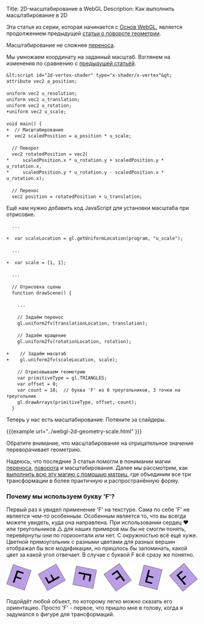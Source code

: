 ﻿Title: 2D-масштабирование в WebGL
Description: Как выполнить масштабирование в 2D

Эта статья из серии, которая начинается с [Основ WebGL](webgl-fundamentals.html),
является продолжением предыдущей [статьи о повороте геометрии](webgl-2d-rotation.html).

Масштабирование не сложнее [переноса](webgl-2d-translation.html).

Мы умножаем координату на заданный масштаб. Взглянем на изменения по
сравнению с [предыдущей статьёй](webgl-2d-rotation.html).

```
&lt;script id="2d-vertex-shader" type="x-shader/x-vertex"&gt;
attribute vec2 a_position;

uniform vec2 u_resolution;
uniform vec2 u_translation;
uniform vec2 u_rotation;
+uniform vec2 u_scale;

void main() {
+  // Масштабирование
+  vec2 scaledPosition = a_position * u_scale;

  // Поворот
  vec2 rotatedPosition = vec2(
*     scaledPosition.x * u_rotation.y + scaledPosition.y * u_rotation.x,
*     scaledPosition.y * u_rotation.y - scaledPosition.x * u_rotation.x);

  // Перенос
  vec2 position = rotatedPosition + u_translation;
```

Ещё нам нужно добавить код JavaScript для установки масштаба при отрисовке.

```
  ...

+  var scaleLocation = gl.getUniformLocation(program, "u_scale");

  ...

+  var scale = [1, 1];

  ...

  // Отрисовка сцены
  function drawScene() {

    ...

    // Задаём перенос
    gl.uniform2fv(translationLocation, translation);

    // Задаём вращение
    gl.uniform2fv(rotationLocation, rotation);

+    // Задаём масштаб
+    gl.uniform2fv(scaleLocation, scale);

    // Отрисовываем геометрию
    var primitiveType = gl.TRIANGLES;
    var offset = 0;
    var count = 18;  // буква 'F' из 6 треугольников, 3 точки на треугольник
    gl.drawArrays(primitiveType, offset, count);
  }
```

Теперь у нас есть масштабирование. Потяните за слайдеры.

{{{example url="../webgl-2d-geometry-scale.html" }}}

Обратите внимание, что масштабирование на отрицательное значение
переворачивает геометрию.

Надеюсь, что последние 3 статьи помогли в понимании магии
[переноса](webgl-2d-translation.html),
[поворота](webgl-2d-rotation.html) и масштабирования. Далее мы рассмотрим,
как [выполнить всю эту магию с помощью матриц](webgl-2d-matrices.html),
где объединим все три трансформации в более практичную и распространённую форму.

<div class="webgl_bottombar">
<h3>Почему мы используем букву 'F'?</h3>
<p>
Первый раз я увидел применение 'F' на текстуре. Сама по себе 'F' не является
чем-то особенным. Особенным является то, что вы всегда можете увидеть, куда
она направлена. При использовании сердец ❤ или треугольников △ для наших
примеров мы бы не смогли понять, перевёрнуты они по горизонтали или нет.
С окружностью всё ещё хуже. Цветной прямоугольник с разными цветами для разных
вершин отображал бы все модификации, но пришлось бы запоминать, какой цвет за
какой угол отвечает. В случае с буквой F всё сразу же понятно.
</p>
<img src="../../resources/f-orientation.svg" class="webgl_center"/>
<p>
Подойдёт любой объект, по которому легко можно сказать его ориентацию. Просто
'F' - первое, что пришло мне в голову, когда я задумался о фигуре для трансформаций.
</p>
</div>
